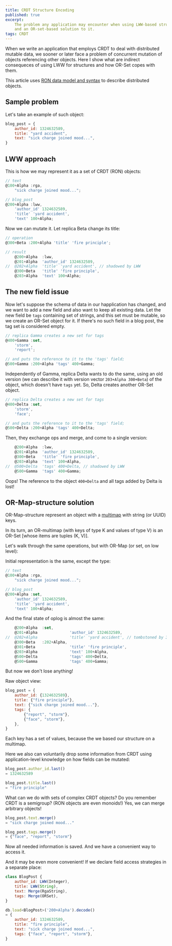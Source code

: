 ```yaml
---
title: CRDT Structure Encoding
published: true
excerpt:
    The problem any application may encounter when using LWW-based structures
    and an OR-set-based solution to it.
tags: CRDT
---
```


When we write an application
that employs CRDT to deal with distributed mutable data,
we sooner or later face a problem of
concurrent mutation of objects referencing other objects.
Here I show what are indirect consequeces of using LWW for structures
and how OR-Set copes with them.

This article uses [RON data model and syntax](https://replicated.cc/)
to describe distributed objects.

## Sample problem

Let's take an example of such object:

```js
blog_post = {
    author_id: 1324632589,
    title: "yard accident",
    text: "sick charge joined mood...",
}
```

## LWW approach

This is how we may represent it as a set of CRDT (RON) objects:

```js
// text
@100+Alpha :rga,
    "sick charge joined mood...";

// blog_post
@200+Alpha :lww,
    'author_id' 1324632589,
    'title' 'yard accident',
    'text' 100+Alpha;
```

Now we can mutate it. Let replica Beta change its title:

```js
// operation
@300+Beta :200+Alpha 'title' 'fire principle';

// result
    @200+Alpha  :lww,
    @201+Alpha  'author_id' 1324632589,
//  @202+Alpha  'title' 'yard accident', // shadowed by LWW
    @300+Beta   'title' 'fire principle',
    @203+Alpha  'text' 100+Alpha;
```

## The new field issue

Now let's suppose the schema of data in our happlication has changed,
and we want to add a new field and also want to keep all existing data.
Let the new field be `tags` containing set of strings,
and this set must be mutable, so we create an OR-Set object for it.
If there's no such field in a blog post, the tag set is considered empty.

```js
// replica Gamma creates a new set for tags
@400+Gamma :set,
    'storm',
    'report';

// and puts the reference to it to the 'tags' field;
@500+Gamma :200+Alpha 'tags' 400+Gamma;
```

Independently of Gamma, replica Delta wants to do the same,
using an old version
(we can describe it with version vector `203+Alpha 300+Beta`) of the object,
which doesn't have `tags` yet.
So, Delta creates another OR-Set object.

```js
// replica Delta creates a new set for tags
@400+Delta :set,
    'storm',
    'face';

// and puts the reference to it to the 'tags' field;
@500+Delta :200+Alpha 'tags' 400+Delta;
```

Then, they exchange ops and merge, and come to a single version:

```js
    @200+Alpha  :lww,
    @201+Alpha  'author_id' 1324632589,
    @300+Beta   'title' 'fire principle',
    @203+Alpha  'text' 100+Alpha,
//  @500+Delta  'tags' 400+Delta, // shadowed by LWW
    @500+Gamma  'tags' 400+Gamma;
```

Oops!
The reference to the object `400+Delta` and all tags added by Delta is lost!

## OR-Map-structure solution

OR-Map-structure represent an object with a
[multimap](https://en.wikipedia.org/wiki/Multimap) with string (or UUID) keys.

In its turn, an OR-multimap (with keys of type K and values of type V)
is an OR-Set [whose items are tuples (K, V)].

Let's walk through the same operations, but with OR-Map (or set, on low level):

Initial representation is the same, except the type:

```js
// text
@100+Alpha :rga,
    "sick charge joined mood...";

// blog_post
@200+Alpha :set,
    'author_id' 1324632589,
    'title' 'yard accident',
    'text' 100+Alpha;
```

And the final state of oplog is almost the same:

```js
    @200+Alpha  :set,
    @201+Alpha              'author_id' 1324632589,
//  @202+Alpha              'title' 'yard accident', // tombstoned by 300+Beta
    @300+Beta   :202+Alpha,
    @301+Beta               'title' 'fire principle',
    @203+Alpha              'text' 100+Alpha,
    @500+Delta              'tags' 400+Delta,
    @500+Gamma              'tags' 400+Gamma;
```

But now we don't lose anything!

Raw object view:

```js
blog_post = {
    author_id: {1324632589},
    title: {"fire principle"},
    text: {"sick charge joined mood..."},
    tags: {
        {"report", "storm"},
        {"face", "storm"},
    },
}
```

Each key has a set of values, because the we based our structure on a multimap.

Here we also can voluntarily drop some information from CRDT
using application-level knowledge on how fields can be mutated:

```js
blog_post.author_id.last()
= 1324632589

blog_post.title.last()
= "fire principle"
```

What can we do with sets of complex CRDT objects?
Do you remember CRDT is a semigroup? (RON objects are even monoids!)
Yes, we can merge arbitrary objects!

```js
blog_post.text.merge()
= "sick charge joined mood..."

blog_post.tags.merge()
= {"face", "report", "storm"}
```

Now all needed information is saved. And we have a convenient way to access it.

And it may be even more convenient!
If we declare field access strategies in a separate place:

```js
class BlogPost {
    author_id: LWW(Integer),
    title: LWW(String),
    text: Merge(RgaString),
    tags: Merge(ORSet),
}

db.load<BlogPost>('200+Alpha').decode()
= {
    author_id: 1324632589,
    title: "fire principle",
    text: "sick charge joined mood...",
    tags: {"face", "report", "storm"},
}
```
